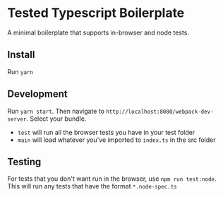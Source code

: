 # Tested Typescript Boilerplate
A minimal boilerplate that supports in-browser and node tests. 

## Install
Run `yarn`

## Development
Run `yarn start`. Then navigate to `http://localhost:8080/webpack-dev-server`. Select your bundle. 

- `test` will run all the browser tests you have in your test folder
- `main` will load whatever you've imported to `index.ts` in the src folder

## Testing
For tests that you don't want run in the browser, use `npm run test:node`. This will run any tests that have the format `*.node-spec.ts`